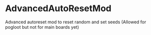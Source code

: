 # AdvancedAutoResetMod
Advanced autoreset mod to reset random and set seeds (Allowed for pogloot but not for main boards yet)
